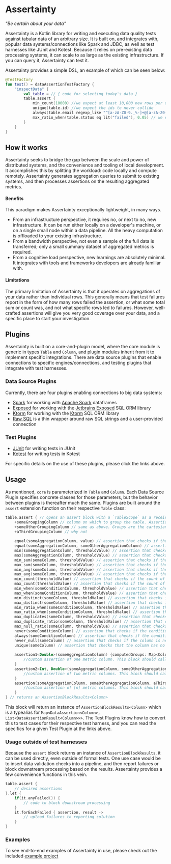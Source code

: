 # Assertainty

_"Be certain about your data"_

Assertainty is a Kotlin library for writing and executing data quality tests against tabular data of an arbitrary size. 
It is built on, and integrates with, popular data systems/connections like Spark and JDBC, as well as test harnesses like JUnit and Kotest. 
Because it relies on pre-existing data processing systems, it can scale to as large as the existing infrastructure. 
If you can query it, Assertainty can test it.

Assertainty provides a simple DSL, an example of which can be seen below:

```kotlin
@TestFactory
fun test() = dataAssertionTestFactory {
    "inspectData" {
        val table = // { code for selecting today's data }
        table.assert {
            min_count(10000) //we expect at least 10,000 new rows per day 
            unique(table.id) //we expect the ids to never collide
            always(table.email regexp_like "^[a-zA-Z0-9._%-]+@[a-zA-Z0-9.-]+\.[a-zA-Z]{2,4}$") //we expect emails to be valid
            max_ratio_when(table.status eq lit("failed"), 0.05) // we expect failure rate to not exceed 5% 
        }
    }
}
```

## How it works

Assertainty seeks to bridge the gap between the scale and power of distributed systems, and the convenience and tooling of local development.
It accomplishes this by splitting the workload: code locally and compute remotely.
Assertainty generates aggregation queries to submit to existing systems, and then processes assertions on the resulting aggregated metrics.

#### Benefits
This paradigm makes Assertainty exceptionally lightweight, in many ways.
* From an infrastructure perspective, it requires no, or next to no, new infrastructure.
It can be run either locally on a developer's machine, or on a single small node within a data pipeline. 
All the heavy computation is offloaded to your existing infrastructure.
* From a bandwidth perspective, not even a sample of the full data is transferred; only a small summary dataset of aggregated metrics is required.
* From a cognitive load perspective, new learnings are absolutely minimal.
It integrates with tools and frameworks developers are already familiar with.

#### Limitations
The primary limitation of Assertainty is that it operates on aggregations of your data rather than individual rows.
This generally means that test failures report in the form of how many rows failed the assertion, or what some total sum or count was, and not what specific rows led to failures.
However, well-crafted assertions will give you very good coverage over your data, and a specific place to start your investigation.

## Plugins

Assertainty is built on a core-and-plugin model, where the core module is generic in types `Table` and `Column`, and plugin modules inherit from it to implement specific integrations.
There are data source plugins that enable connections to specific engines/connections, and testing plugins that integrate with test harnesses.

### Data Source Plugins

Currently, there are four plugins enabling connections to big data systems:
* [Spark](spark/) for working with [Apache Spark](https://spark.apache.org/) dataframes
* [Exposed](exposed/) for working with the [Jetbrains Exposed](https://jetbrains.github.io/Exposed/home.html) SQL ORM library
* [Ktorm](ktorm/) for working with the [Ktorm](https://www.ktorm.org/) SQL ORM library
* [Raw SQL](rawsql/) is a thin wrapper around raw SQL strings and a user-provided connection

### Test Plugins

* [JUnit](junit/) for writing tests in JUnit
* [Kotest](kotest/) for writing tests in Kotest

For specific details on the use of these plugins, please click the links above.

## Usage

As mentioned, `core` is parameterized in `Table` and `Column`. 
Each Data Source Plugin specifies concrete classes for those parameters, but the behavior between plugins is thereafter much the same.
Plugins are built around the `assert` extension function on their respective `Table` class:

```Kotlin
table.assert { // opens an assert block with a `TableScope` as a receiver.
    +someGroupingColumn // column on which to group the table. Assertions will be computed and run for each value within the group
    +someOtherGroupingColumn // same as above. Groups are the cartesian product of all grouping columns.
    +aThirdGroupingColumn // why not
    
    equal(someAggregationColumn, value) // assertion that checks if the aggregation is == the threshold
    equal(someAggregationColumn, someOtherAggregationColumn) // assertion that checks if the aggregation is == the other aggregation
    min(someAggregationColumn, thresholdValue) // assertion that checks if the aggregation is >= the threshold
    max(someAggregationColumn, thresholdValue) // assertion that checks if the aggregation is <= the threshold
    min_sum(someColumn, thresholdValue) // assertion that checks if the sum of the column is >= the threshold
    max_sum(someColumn, thresholdValue) // assertion that checks if the sum of the column is <= the threshold
    min_avg(someColumn, thresholdValue) // assertion that checks if the average of the column is >= the threshold
    max_avg(someColumn, thresholdValue) // assertion that checks if the average of the column is <= the threshold
    min_count(thresholdValue) // assertion that checks if the count of rows is >= the threshold
    max_count(thresholdValue) // assertion that checks if the count of rows is <= the threshold
    min_when(someConditionColumn, thresholdValue) // assertion that checks if the count where the condition is true is >= the threshold
    max_when(someConditionColumn, thresholdValue) // assertion that checks if the count where the condition is true is <= the threshold
    min_distinct(someColumn, thresholdValue) // assertion that checks if the count of distinct values of the column >= the threshold
    max_distinct(someColumn, thresholdValue) // assertion that checks if the count of distinct values of the column <= the threshold
    min_ratio_when(someConditionColumn, thresholdValue) // assertion that checks if the ratio between the count where the condition is true and the total count is >= the threshold
    max_ratio_when(someConditionColumn, thresholdValue) // assertion that checks if the ratio between the count where the condition is true and the total count is <= the threshold
    max_duplicates(someColumn, thresholdValue) // assertion that checks if the number of duplicates is <= the threshold
    max_duplicate_ratio(someColumn, thresholdValue) // assertion that checks if the ratio of the count of duplicates to the total count is <= the threshold
    max_null_ratio(someColumn, thresholdValue) // assertion that checks if the ratio of the count of nulls to the total count is <= the threshold
    never(someConditionColumn) // assertion that checks if the condition is never true
    always(someConditionColumn) // assertion that checks if the condition is always true
    never_null(someColumn) // assertion that checks if the column is never null
    unique(someColumn) // assertion that checks that the column has no duplicates
    
    assertion1<Double>(someAggregationColumn) {computedGroups: Map<Column, Any?>, computedMetric: Double ->
        //custom assertion of one metric column. This block should call at least one kotlin.test assertion function
    }
    assertion2<Int, Double>(someAggregationColumn, someOtherAggregationColumn) {computedGroups: Map<Column, Any?>, computedMetric1: Int, computedMetric2: Double ->
        //custom assertion of two metric columns. This block should call at least one kotlin.test assertion function
    }
    assertion(someAggregationColumn, someOtherAggregationColumn, aThirdAggregationColumn) {computed: Computed<Column> ->
        //custom assertion of [n] metric columns. This block should call at least one kotlin.test assertion function
    }
} // returns an AssertionBlockResults<Column>
```

This block will return an instance of `AssertionBlockResults<Column>` which is a typealias for `Map<DataAssertion<Column>, List<DataAssertionResult<Column>>>`. 
The Test Plugins know how to convert this to test cases for their respective test harness, and you can read the specifics for a given Test Plugin at the links above.

### Usage outside of test harnesses

Because the `assert` block returns an instance of `AssertionBlockResults`, it can be used directly, even outside of formal tests.
One use case would be to insert data validation checks into a pipeline, and then report failures or block downstream processing based on the results.
Assertainty provides a few convenience functions in this vein.

```Kotlin
table.assert {
    // desired assertions
}.let {
    if(it.anyFailed()) {
        // code to block downstream processing
    }
    it.forEachFailed { assertion, result ->
        // upload failures to reporting solution
    }
}
```

### Examples

To see end-to-end examples of Assertainty in use, please check out the included [example project](example/)